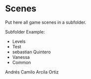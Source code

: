 # Scenes

Put here all game scenes in a subfolder.

Subfolder Example:

- Levels
- Test
- sebastian Quintero
- Vanessa
- Common

Andrés Camilo Arcila Ortiz

